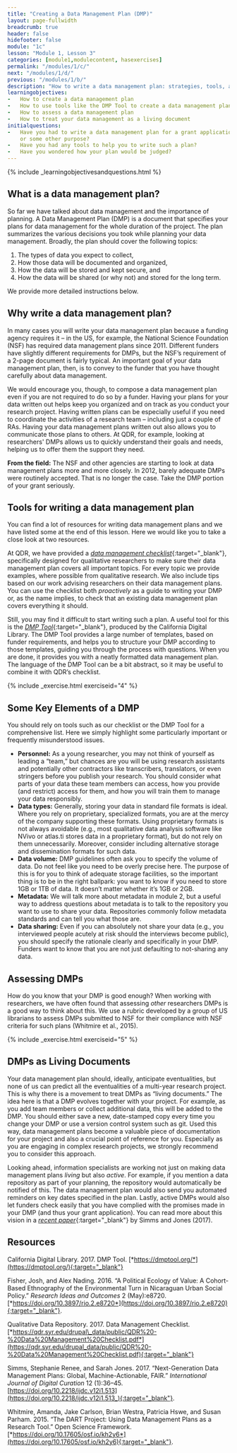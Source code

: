 ```yaml
---
title: "Creating a Data Management Plan (DMP)"
layout: page-fullwidth
breadcrumb: true
header: false
hidefooter: false
module: "1c"
lesson: "Module 1, Lesson 3"
categories: [module1,modulecontent, hasexercises]
permalink: "/modules/1/c/"
next: "/modules/1/d/"
previous: "/modules/1/b/"
description: "How to write a data management plan: strategies, tools, and assessment"
learningobjectives:
-   How to create a data management plan
-   How to use tools like the DMP Tool to create a data management plan
-   How to assess a data management plan
-   How to treat your data management as a living document
initialquestions:
-   Have you had to write a data management plan for a grant application
    or some other purpose?
-   Have you had any tools to help you to write such a plan?
-   Have you wondered how your plan would be judged?
---
```


{% include _learningobjectivesandquestions.html %}

## What is a data management plan?

So far we have talked about data management and the importance of
planning. A Data Management Plan (DMP) is a document that specifies your
plans for data management for the whole duration of the project. The
plan summarizes the various decisions you took while planning your data
management. Broadly, the plan should cover the following topics:

1.  The types of data you expect to collect,
2.  How those data will be documented and organized,
3.  How the data will be stored and kept secure, and
4.  How the data will be shared (or why not) and stored for the
    long term.

We provide more detailed instructions below.

## Why write a data management plan?

In many cases you will write your data management plan because a funding
agency requires it – in the US, for example, the National Science
Foundation (NSF) has required data management plans since 2011.
Different funders have slightly different requirements for DMPs, but the
NSF’s requirement of a 2-page document is fairly typical. An important
goal of your data management plan, then, is to convey to the funder that
you have thought carefully about data management.

We would encourage you, though, to compose a data management plan even if you are not required to do so by a funder.  Having your plans for your data written out helps keep you organized and on track as you conduct your research project. Having written plans can be especially useful if you need to coordinate the activities of a research team – including just a couple of RAs. Having your data management plans written out also allows you to communicate those plans to others. At QDR, for example, looking at researchers' DMPs allows us to quickly understand their goals and needs, helping us to offer them the support they need.

**From the field:** The NSF and other agencies are starting to look at
data management plans more and more closely. In 2012, barely adequate
DMPs were routinely accepted. That is no longer the case. Take the DMP
portion of your grant seriously.

## Tools for writing a data management plan

You can find a lot of resources for writing data management plans and we
have listed some at the end of this lesson. Here we would like you to
take a close look at two resources.

At QDR, we have provided a [*data management
checklist*](https://qdr.syr.edu/drupal_data/public/QDR%20-%20Data%20Management%20Checklist.pdf){:target="_blank"},
specifically designed for qualitative researchers to make sure their
data management plan covers all important topics. For every topic we
provide examples, where possible from qualitative research. We also
include tips based on our work advising researchers on their data
management plans. You can use the checklist both *proactively* as a
guide to writing your DMP or, as the name implies, to check that an
existing data management plan covers everything it should.

Still, you may find it difficult to start writing such a plan. A useful
tool for this is the [*DMP Tool*](https://dmptool.org/){:target="_blank"}, produced by the
California Digital Library. The DMP Tool provides a large number of
templates, based on funder requirements, and helps you to structure your
DMP according to those templates, guiding you through the process with
questions. When you are done, it provides you with a neatly formatted
data management plan. The language of the DMP Tool can be a bit
abstract, so it may be useful to combine it with QDR’s checklist.

{% include _exercise.html exerciseid="4" %}

## Some Key Elements of a DMP

You should rely on tools such as our checklist or the DMP Tool for a comprehensive list. Here we simply highlight some particularly important or frequently misunderstood issues.

-   **Personnel:** As a young researcher, you may not think of yourself
    as leading a “team,” but chances are you will be using research
    assistants and potentially other contractors like transcribers,
    translators, or even stringers before you publish your research. You
    should consider what parts of your data these team members can
    access, how you provide (and restrict) access for them, and how you
    will train them to manage your data responsibly.
-   **Data types:** Generally, storing your data in standard file
    formats is ideal. Where you rely on proprietary, specialized
    formats, you are at the mercy of the company supporting
    these formats. Using proprietary formats is not always avoidable
    (e.g., most qualitative data analysis software like NVivo or
    atlas.ti stores data in a proprietary format), but do not rely on
    them unnecessarily. Moreover, consider including alternative storage
    and dissemination formats for such data.
-   **Data volume:** DMP guidelines often ask you to specify the volume
    of data. Do not feel like you need to be overly precise here. The
    purpose of this is for you to think of adequate storage facilities,
    so the important thing is to be in the right ballpark: you want to
    know if you need to store 1GB or 1TB of data. It doesn’t matter
    whether it’s 1GB or 2GB.
-   **Metadata:** We will talk more about metadata in module 2, but a
    useful way to address questions about metadata is to talk to the
    repository you want to use to share your data. Repositories commonly
    follow metadata standards and can tell you what those are.
-   **Data sharing:** Even if you can absolutely not share your data
    (e.g., you interviewed people acutely at risk should the interviews
    become public), you should specify the rationale clearly and
    specifically in your DMP. Funders want to know that you are not just
    defaulting to not-sharing any data.

## Assessing DMPs

How do you know that your DMP is good enough? When working with
researchers, we have often found that assessing *other* researchers DMPs
is a good way to think about this. We use a rubric developed by a group
of US librarians to assess DMPs submitted to NSF for their compliance
with NSF criteria for such plans (Whitmire et al., 2015).

{% include _exercise.html exerciseid="5" %}

## DMPs as Living Documents

Your data management plan should, ideally, anticipate eventualities, but none of us can predict all the eventualities of a
multi-year research project. This is why there is a movement to treat
DMPs as “living documents.” The idea here is that a DMP evolves together
with your project. For example, as you add team members or collect
additional data, this will be added to the DMP. You should either save a
new, date-stamped copy every time you change your DMP or use a version
control system such as git. Used this way, data management plans become
a valuable piece of documentation for your project and also a crucial
point of reference for you. Especially as you are engaging in complex
research projects, we strongly recommend you to consider this approach.

Looking ahead, information specialists are working not just on making
data management plans *living* but also *active*. For example, if you
mention a data repository as part of your planning, the repository would
automatically be notified of this. The data management plan would also
send you automated reminders on key dates specified in the plan. Lastly,
active DMPs would also let funders check easily that you have complied
with the promises made in your DMP (and thus your grant application).
You can read more about this vision in a [*recent
paper*](http://dx.doi.org/10.2218/ijdc.v12i1.513){:target="_blank"} by Simms and Jones
(2017).

## Resources

California Digital Library. 2017. DMP Tool.
[*https://dmptool.org/*](https://dmptool.org/){:target="_blank"}

Fisher, Josh, and Alex Nading. 2016. “A Political Ecology of Value: A
Cohort-Based Ethnography of the Environmental Turn in Nicaraguan Urban
Social Policy.” *Research Ideas and Outcomes* 2 (May):e8720.
[*https://doi.org/10.3897/rio.2.e8720*](https://doi.org/10.3897/rio.2.e8720){:target="_blank"}.

Qualitative Data Repository. 2017. Data Management Checklist.
[*https://qdr.syr.edu/drupal\_data/public/QDR%20-%20Data%20Management%20Checklist.pdf*](https://qdr.syr.edu/drupal_data/public/QDR%20-%20Data%20Management%20Checklist.pdf){:target="_blank"}

Simms, Stephanie Renee, and Sarah Jones. 2017. “Next-Generation Data
Management Plans: Global, Machine-Actionable, FAIR.” *International
Journal of Digital Curation* 12 (1):36–45.
[https://doi.org/10.2218/ijdc.v12i1.513](https://doi.org/10.2218/ijdc.v12i1.513_){:target="_blank"}.

Whitmire, Amanda, Jake Carlson, Brian Westra, Patricia Hswe, and Susan
Parham. 2015. “The DART Project: Using Data Management Plans as a
Research Tool.” Open Science Framework.
[*https://doi.org/10.17605/osf.io/kh2y6*](https://doi.org/10.17605/osf.io/kh2y6){:target="_blank"}.

